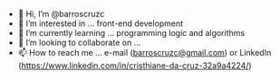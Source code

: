 - 👋 Hi, I’m @barroscruzc
- 👀 I’m interested in ... front-end development
- 🌱 I’m currently learning ... programming logic and algorithms
- 💞️ I’m looking to collaborate on ... 
- 📫 How to reach me ... e-mail (barroscruzc@gmail.com) or LinkedIn (https://www.linkedin.com/in/cristhiane-da-cruz-32a9a4224/)
